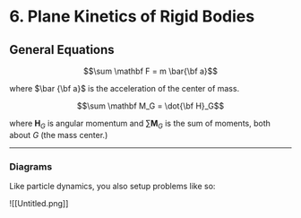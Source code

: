 # 6. Plane Kinetics of Rigid Bodies

## General Equations

$$\sum \mathbf F = m \bar{\bf a}$$

where $\bar {\bf a}$ is the acceleration of the center of mass.

$$\sum \mathbf M_G = \dot{\bf H}_G$$

where $\mathbf H_G$ is angular momentum and $\sum \mathbf M_G$ is the sum of moments, both about $G$ (the mass center.)

--- 

### Diagrams

Like particle dynamics, you also setup problems like so:

![[Untitled.png]]

